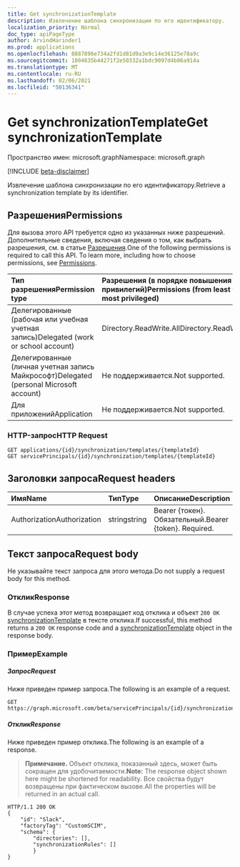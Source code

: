 ```yaml
---
title: Get synchronizationTemplate
description: Извлечение шаблона синхронизации по его идентификатору.
localization_priority: Normal
doc_type: apiPageType
author: ArvindHarinder1
ms.prod: applications
ms.openlocfilehash: 8887896e734a2fd1d81d9a3e9c14e36125e78a9c
ms.sourcegitcommit: 1004835b44271f2e50332a1bdc9097d4b06a914a
ms.translationtype: MT
ms.contentlocale: ru-RU
ms.lasthandoff: 02/06/2021
ms.locfileid: "50136341"
---
```

# <a name="get-synchronizationtemplate"></a><span data-ttu-id="ffba5-103">Get synchronizationTemplate</span><span class="sxs-lookup"><span data-stu-id="ffba5-103">Get synchronizationTemplate</span></span>

<span data-ttu-id="ffba5-104">Пространство имен: microsoft.graph</span><span class="sxs-lookup"><span data-stu-id="ffba5-104">Namespace: microsoft.graph</span></span>

[!INCLUDE [beta-disclaimer](../../includes/beta-disclaimer.md)]

<span data-ttu-id="ffba5-105">Извлечение шаблона синхронизации по его идентификатору.</span><span class="sxs-lookup"><span data-stu-id="ffba5-105">Retrieve a synchronization template by its identifier.</span></span>

## <a name="permissions"></a><span data-ttu-id="ffba5-106">Разрешения</span><span class="sxs-lookup"><span data-stu-id="ffba5-106">Permissions</span></span>
<span data-ttu-id="ffba5-p101">Для вызова этого API требуется одно из указанных ниже разрешений. Дополнительные сведения, включая сведения о том, как выбрать разрешения, см. в статье [Разрешения](/graph/permissions-reference).</span><span class="sxs-lookup"><span data-stu-id="ffba5-p101">One of the following permissions is required to call this API. To learn more, including how to choose permissions, see [Permissions](/graph/permissions-reference).</span></span>

|<span data-ttu-id="ffba5-109">Тип разрешения</span><span class="sxs-lookup"><span data-stu-id="ffba5-109">Permission type</span></span>                        | <span data-ttu-id="ffba5-110">Разрешения (в порядке повышения привилегий)</span><span class="sxs-lookup"><span data-stu-id="ffba5-110">Permissions (from least to most privileged)</span></span>              |
|:--------------------------------------|:---------------------------------------------------------|
|<span data-ttu-id="ffba5-111">Делегированные (рабочая или учебная учетная запись)</span><span class="sxs-lookup"><span data-stu-id="ffba5-111">Delegated (work or school account)</span></span>     |<span data-ttu-id="ffba5-112">Directory.ReadWrite.All</span><span class="sxs-lookup"><span data-stu-id="ffba5-112">Directory.ReadWrite.All</span></span>  |
|<span data-ttu-id="ffba5-113">Делегированные (личная учетная запись Майкрософт)</span><span class="sxs-lookup"><span data-stu-id="ffba5-113">Delegated (personal Microsoft account)</span></span> |<span data-ttu-id="ffba5-114">Не поддерживается.</span><span class="sxs-lookup"><span data-stu-id="ffba5-114">Not supported.</span></span>|
|<span data-ttu-id="ffba5-115">Для приложений</span><span class="sxs-lookup"><span data-stu-id="ffba5-115">Application</span></span>                            |<span data-ttu-id="ffba5-116">Не поддерживается.</span><span class="sxs-lookup"><span data-stu-id="ffba5-116">Not supported.</span></span>| 

### <a name="http-request"></a><span data-ttu-id="ffba5-117">HTTP-запрос</span><span class="sxs-lookup"><span data-stu-id="ffba5-117">HTTP Request</span></span>

```http
GET applications/{id}/synchronization/templates/{templateId}
GET servicePrincipals/{id}/synchronization/templates/{templateId}
```

## <a name="request-headers"></a><span data-ttu-id="ffba5-118">Заголовки запроса</span><span class="sxs-lookup"><span data-stu-id="ffba5-118">Request headers</span></span>

| <span data-ttu-id="ffba5-119">Имя</span><span class="sxs-lookup"><span data-stu-id="ffba5-119">Name</span></span>           | <span data-ttu-id="ffba5-120">Тип</span><span class="sxs-lookup"><span data-stu-id="ffba5-120">Type</span></span>    | <span data-ttu-id="ffba5-121">Описание</span><span class="sxs-lookup"><span data-stu-id="ffba5-121">Description</span></span>|
|:---------------|:--------|:-----------|
| <span data-ttu-id="ffba5-122">Authorization</span><span class="sxs-lookup"><span data-stu-id="ffba5-122">Authorization</span></span>  | <span data-ttu-id="ffba5-123">string</span><span class="sxs-lookup"><span data-stu-id="ffba5-123">string</span></span>  | <span data-ttu-id="ffba5-p102">Bearer {токен}. Обязательный.</span><span class="sxs-lookup"><span data-stu-id="ffba5-p102">Bearer {token}. Required.</span></span> |

## <a name="request-body"></a><span data-ttu-id="ffba5-126">Текст запроса</span><span class="sxs-lookup"><span data-stu-id="ffba5-126">Request body</span></span>

<span data-ttu-id="ffba5-127">Не указывайте текст запроса для этого метода.</span><span class="sxs-lookup"><span data-stu-id="ffba5-127">Do not supply a request body for this method.</span></span>

### <a name="response"></a><span data-ttu-id="ffba5-128">Отклик</span><span class="sxs-lookup"><span data-stu-id="ffba5-128">Response</span></span>

<span data-ttu-id="ffba5-129">В случае успеха этот метод возвращает код отклика и объект `200 OK` [synchronizationTemplate](../resources/synchronization-synchronizationtemplate.md) в тексте отклика.</span><span class="sxs-lookup"><span data-stu-id="ffba5-129">If successful, this method returns a `200 OK` response code and a [synchronizationTemplate](../resources/synchronization-synchronizationtemplate.md) object in the response body.</span></span>

### <a name="example"></a><span data-ttu-id="ffba5-130">Пример</span><span class="sxs-lookup"><span data-stu-id="ffba5-130">Example</span></span>

##### <a name="request"></a><span data-ttu-id="ffba5-131">Запрос</span><span class="sxs-lookup"><span data-stu-id="ffba5-131">Request</span></span>
<span data-ttu-id="ffba5-132">Ниже приведен пример запроса.</span><span class="sxs-lookup"><span data-stu-id="ffba5-132">The following is an example of a request.</span></span>

```http
GET https://graph.microsoft.com/beta/servicePrincipals/{id}/synchronization/templates/Slack
```

##### <a name="response"></a><span data-ttu-id="ffba5-133">Отклик</span><span class="sxs-lookup"><span data-stu-id="ffba5-133">Response</span></span>
<span data-ttu-id="ffba5-134">Ниже приведен пример отклика.</span><span class="sxs-lookup"><span data-stu-id="ffba5-134">The following is an example of a response.</span></span>
><span data-ttu-id="ffba5-135">**Примечание.** Объект отклика, показанный здесь, может быть сокращен для удобочитаемости.</span><span class="sxs-lookup"><span data-stu-id="ffba5-135">**Note:** The response object shown here might be shortened for readability.</span></span> <span data-ttu-id="ffba5-136">Все свойства будут возвращены при фактическом вызове.</span><span class="sxs-lookup"><span data-stu-id="ffba5-136">All the properties will be returned in an actual call.</span></span>

```http
HTTP/1.1 200 OK
{
    "id": "Slack",
    "factoryTag": "CustomSCIM",
    "schema": {
        "directories": [],
        "synchronizationRules": []
        }
}
```



